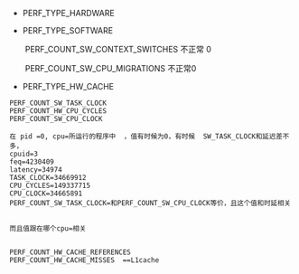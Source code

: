 - PERF_TYPE_HARDWARE

  

- PERF_TYPE_SOFTWARE

  ​	PERF_COUNT_SW_CONTEXT_SWITCHES  不正常 0

  ​	PERF_COUNT_SW_CPU_MIGRATIONS  不正常0

- PERF_TYPE_HW_CACHE

```
PERF_COUNT_SW_TASK_CLOCK
PERF_COUNT_HW_CPU_CYCLES
PERF_COUNT_SW_CPU_CLOCK

在 pid =0, cpu=所运行的程序中  ，值有时候为0，有时候  SW_TASK_CLOCK和延迟差不多，
cpuid=3
feq=4230409
latency=34974
TASK_CLOCK=34669912
CPU_CYCLES=149337715
CPU_CLOCK=34665891
PERF_COUNT_SW_TASK_CLOCK=和PERF_COUNT_SW_CPU_CLOCK等价，且这个值和时延相关


而且值跟在哪个cpu=相关


```





```
PERF_COUNT_HW_CACHE_REFERENCES
PERF_COUNT_HW_CACHE_MISSES  ==L1cache


```

